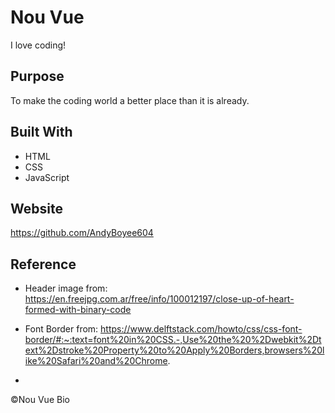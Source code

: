 # Nou Vue
I love coding!

## Purpose
To make the coding world a better place than it is already.

## Built With
* HTML
* CSS
* JavaScript

## Website
https://github.com/AndyBoyee604

## Reference
* Header image from:
https://en.freejpg.com.ar/free/info/100012197/close-up-of-heart-formed-with-binary-code

* Font Border from:
https://www.delftstack.com/howto/css/css-font-border/#:~:text=font%20in%20CSS.-,Use%20the%20%2Dwebkit%2Dtext%2Dstroke%20Property%20to%20Apply%20Borders,browsers%20like%20Safari%20and%20Chrome.

* 

©️Nou Vue Bio
